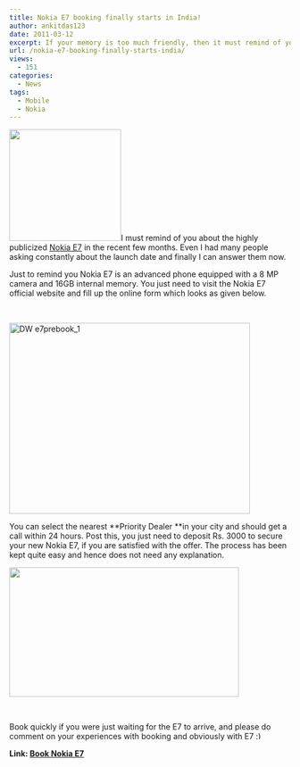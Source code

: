 ```yaml
---
title: Nokia E7 booking finally starts in India!
author: ankitdas123
date: 2011-03-12
excerpt: If your memory is too much friendly, then it must remind of you about the so-publicized Nokia E7 in the recent few months. Even I had many people asking constantly about the launch date and finally I can answer...
url: /nokia-e7-booking-finally-starts-india/
views:
  - 151
categories:
  - News
tags:
  - Mobile
  - Nokia
---
```

<img class="alignleft" title="DW-e7_2-Copy.png" src="http://cdn.devilsworkshop.org/files/2011/02/DW-e7_2-Copy.png" alt="" width="200" height="200" />I must remind of you about the highly publicized <a title="[Mobile] Nokia e7 coming to India in March 2011!" href="http://devilsworkshop.org/mobile-nokia-e7-coming-india-march-2011/" target="_blank">Nokia E7</a> in the recent few months. Even I had many people asking constantly about the launch date and finally I can answer them now.

Just to remind you Nokia E7 is an advanced phone equipped with a 8 MP camera and 16GB internal memory. You just need to visit the Nokia E7 official website and fill up the online form which looks as given below.

&nbsp;

<a href="http://cdn.devilsworkshop.org/files/2011/03/DW-e7prebook_11.png" target="_blank"><img title="DW e7prebook_1" src="http://cdn.devilsworkshop.org/files/2011/03/DW-e7prebook_1_thumb1.png" border="0" alt="DW e7prebook_1" width="431" height="342" /></a>

You can select the nearest **Priority Dealer **in your city and should get a call within 24 hours. Post this, you just need to deposit Rs. 3000 to secure your new Nokia E7, if you are satisfied with the offer. The process has been kept quite easy and hence does not need any explanation.

<img class="size-full wp-image-37744 alignnone" title="DW-e7_2.png" src="http://cdn.devilsworkshop.org/files/2011/02/DW-e7_21.png" alt="" width="411" height="232" />

&nbsp;

Book quickly if you were just waiting for the E7 to arrive, and please do comment on your experiences with booking and obviously with E7 <img src="http://devilsworkshop.org/wp-includes/images/smilies/simple-smile.png" alt=":)" class="wp-smiley" style="height: 1em; max-height: 1em;" />

**Link: <a href="http://www.nokia.co.in/E7" onclick="_gaq.push(['_trackEvent', 'outbound-article', 'http://www.nokia.co.in/E7', 'Book Nokia E7']);" >Book Nokia E7</a>**
